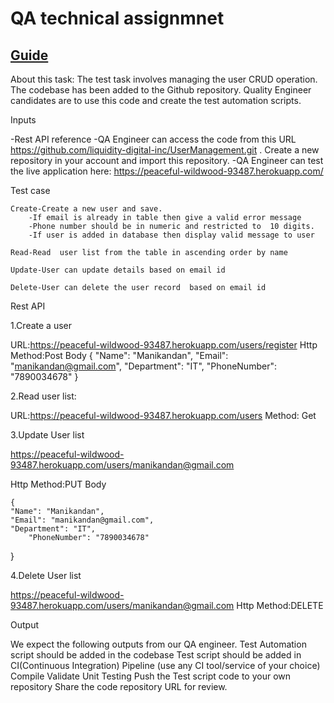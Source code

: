 # QA technical assignmnet
## [Guide](https://docs.google.com/document/d/1KppmHlCzpPFqxBvr4bvFL6nTdpzUxKJBM1c1VsallF0)

About this task:
The test task involves managing the user CRUD operation.
The codebase has been added to the Github repository. Quality Engineer candidates are to use this code and create the test automation scripts.

Inputs

-Rest API reference 
-QA Engineer can access the code from this URL  https://github.com/liquidity-digital-inc/UserManagement.git . Create a new repository in your account and import this repository.
-QA Engineer can test the live application here:  https://peaceful-wildwood-93487.herokuapp.com/

Test case 

 	Create-Create a new user and save.
		-If email is already in table then give a valid error message
		-Phone number should be in numeric and restricted to  10 digits.
		-If user is added in database then display valid message to user
	
	Read-Read  user list from the table in ascending order by name

	Update-User can update details based on email id

	Delete-User can delete the user record  based on email id

Rest API

1.Create a user

URL:https://peaceful-wildwood-93487.herokuapp.com/users/register
Http Method:Post
Body
	{
	"Name": "Manikandan",
 	"Email": "manikandan@gmail.com",
	"Department": "IT", 
	"PhoneNumber": "7890034678"
	}


2.Read user list:

URL:https://peaceful-wildwood-93487.herokuapp.com/users
Method: Get


3.Update User list

https://peaceful-wildwood-93487.herokuapp.com/users/manikandan@gmail.com
		
Http Method:PUT
Body

	{
	"Name": "Manikandan",
 	"Email": "manikandan@gmail.com",
 	"Department": "IT",
    	"PhoneNumber": "7890034678"
	
}

4.Delete User list

https://peaceful-wildwood-93487.herokuapp.com/users/manikandan@gmail.com
Http Method:DELETE


Output

We expect the following outputs from our QA engineer.
Test Automation script should be added in the codebase
Test script should be added in CI(Continuous Integration) Pipeline (use any CI tool/service of your choice)
Compile
Validate
Unit Testing
Push the Test script code to your own repository
Share the code repository URL for review.
 



